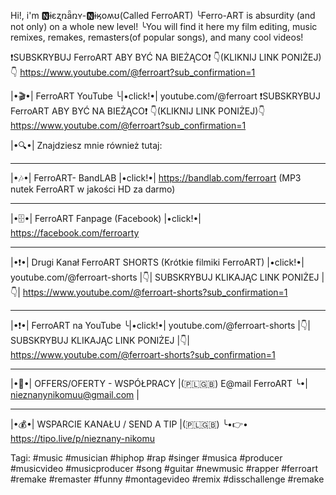 Hi!, i'm 🅽ɨɛʐռǟռʏ-🅽ɨӄօʍʊ(Called FerroART)
            ╰Ferro-ART is absurdity (and not only) on a whole new level! 
       ╰You will find it here my film editing, music remixes, remakes, remasters(of popular songs),  and many cool videos! 

❗SUBSKRYBUJ FerroART ABY BYĆ NA BIEŻĄCO❗
👇(KLIKNIJ LINK PONIŻEJ)👇 
https://www.youtube.com/@ferroart?sub_confirmation=1

|•🎬•| FerroART YouTube
╰|•click!•| youtube.com/@ferroart
❗SUBSKRYBUJ FerroART ABY BYĆ NA BIEŻĄCO❗
👇(KLIKNIJ LINK PONIŻEJ)👇 
https://www.youtube.com/@ferroart?sub_confirmation=1

|•🔍•| Znajdziesz mnie również tutaj:
______________________________________________
|•🎶•| FerroART- BandLAB 
|•click!•| https://bandlab.com/ferroart
(MP3 nutek FerroART w jakości HD za darmo)
______________________________________________
|•🗄️•| FerroART Fanpage (Facebook)
|•click!•| https://facebook.com/ferroarty
______________________________________________
|•❗•| Drugi Kanał FerroART SHORTS
(Krótkie filmiki FerroART)
|•click!•| youtube.com/@ferroart-shorts
|👇| SUBSKRYBUJ KLIKAJĄC LINK PONIŻEJ |👇|
https://www.youtube.com/@ferroart-shorts?sub_confirmation=1
______________________________________________
|•❗•| FerroART na YouTube
╰|•click!•| youtube.com/@ferroart-shorts
|👇| SUBSKRYBUJ KLIKAJĄC LINK PONIŻEJ |👇|
https://www.youtube.com/@ferroart-shorts?sub_confirmation=1
______________________________________________
|•🤝•| OFFERS/OFERTY - WSPÓŁPRACY |(🇵🇱🇬🇧)
E@mail FerroART
╰•| nieznanynikomuu@gmail.com |
______________________________________________
|•💰•| WSPARCIE KANAŁU / SEND A TIP |(🇵🇱🇬🇧)
 ╰•👉• https://tipo.live/p/nieznany-nikomu 


Tagi:
#music #musician #hiphop #rap #singer #musica #producer #musicvideo #musicproducer #song #guitar #newmusic #rapper #ferroart
#remake #remaster #funny #montagevideo #remix #disschallenge #remake
